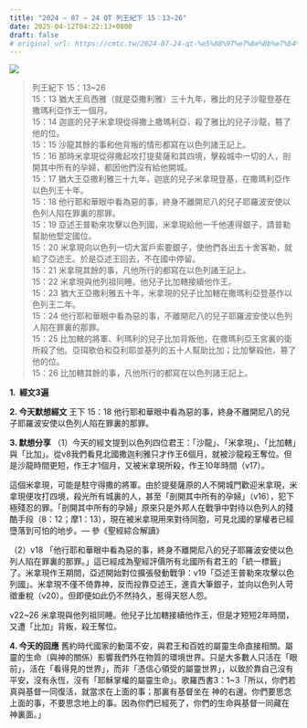 ```yaml
---
title: "2024 – 07 – 24 QT 列王紀下 15：13~26"
date: 2025-04-12T04:22:13+0800
draft: false
# original_url: https://cmtc.tw/2024-07-24-qt-%e5%88%97%e7%8e%8b%e7%b4%80%e4%b8%8b-15%ef%bc%9a1326
---
```


![](/images/qt.jpg)
> 列王紀下 15：13\~26  
> 15：13 猶大王烏西雅（就是亞撒利雅）三十九年，雅比的兒子沙龍登基在撒瑪利亞作王一個月。  
> 15：14 迦底的兒子米拿現從得撒上撒瑪利亞，殺了雅比的兒子沙龍，篡了他的位。  
> 15：15 沙龍其餘的事和他背叛的情形都寫在以色列諸王記上。  
> 15：16 那時米拿現從得撒起攻打提斐薩和其四境，擊殺城中一切的人，剖開其中所有的孕婦，都因他們沒有給他開城。  
> 15：17 猶大王亞撒利雅三十九年，迦底的兒子米拿現登基，在撒瑪利亞作以色列王十年。  
> 15：18 他行耶和華眼中看為惡的事，終身不離開尼八的兒子耶羅波安使以色列人陷在罪裏的那罪。  
> 15：19 亞述王普勒來攻擊以色列國，米拿現給他一千他連得銀子，請普勒幫助他堅定國位。  
> 15：20 米拿現向以色列一切大富戶索要銀子，使他們各出五十舍客勒，就給了亞述王。於是亞述王回去，不在國中停留。  
> 15：21 米拿現其餘的事，凡他所行的都寫在以色列諸王記上。  
> 15：22 米拿現與他列祖同睡。他兒子比加轄接續他作王。  
> 15：23 猶大王亞撒利雅五十年，米拿現的兒子比加轄在撒瑪利亞登基作以色列王二年。  
> 15：24 他行耶和華眼中看為惡的事，不離開尼八的兒子耶羅波安使以色列人陷在罪裏的那罪。  
> 15：25 比加轄的將軍、利瑪利的兒子比加背叛他，在撒瑪利亞王宮裏的衛所殺了他。亞珥歌伯和亞利耶並基列的五十人幫助比加；比加擊殺他，篡了他的位。  
> 15：26 比加轄其餘的事，凡他所行的都寫在以色列諸王記上。

**1.  經文3遍**

**2. 今天默想經文**
王下 15：18 他行耶和華眼中看為惡的事，終身不離開尼八的兒子耶羅波安使以色列人陷在罪裏的那罪。

**3. 默想分享**
（1）今天的經文提到以色列四位君王：「沙龍」、「米拿現」、「比加轄」與「比加」。從v8我們看見北國撒迦利雅只才作王6個月，就被沙龍殺王奪位。但是沙龍時間更短，作王才1個月，又被米拿現所殺，作王10年時間（v17）。

這個米拿現，可能是駐守得撒的將軍。由於提斐薩原的人不開城門歡迎米拿現，米拿現便攻打四境，殺光所有城裏的人，甚至「剖開其中所有的孕婦」（v16），犯下極殘忍的罪。「剖開其中所有的孕婦」原來只是外邦人在戰爭中對待以色列人的殘酷手段（8：12；摩1：13），現在被米拿現用來對待同胞，可見北國的掌權者已經墮落到可怕的地步。— 參《聖經綜合解讀》

（2）v18 「他行耶和華眼中看為惡的事，終身不離開尼八的兒子耶羅波安使以色列人陷在罪裏的那罪。」這已經成為聖經評價所有北國所有君王的「統一標籤」了。米拿現作王期間，亞述開始對位擴張發動戰爭：v19「亞述王普勒來攻擊以色列國」。米拿現不僅不倚靠神，反而投靠亞述王，進貢大筆銀子，並向以色列人苛徵重稅（v20）。但即便如此仍不然持久，惹得天怒人怨。

v22\~26 米拿現與他列祖同睡。他兒子比加轄接續他作王，但是才短短2年時間，又遭「比加」背叛，殺王奪位。

**4. 今天的回應**
舊約時代國家的動蕩不安，與君王和百姓的屬靈生命直接相關。屬靈的生命（與神的關係）影響我們外在物質的環境世界。只是大多數人只活在「眼前」，活在「看得見的世界」，而非「憑信心領受的屬靈世界」，以致於靠自己沒有平安，沒有永恆，沒有「耶穌掌權的屬靈生命」。歌羅西書3：1\~3「所以，你們若真與基督一同復活，就當求在上面的事；那裏有基督坐在 神的右邊。你們要思念上面的事，不要思念地上的事。因為你們已經死了，你們的生命與基督一同藏在 神裏面。」
